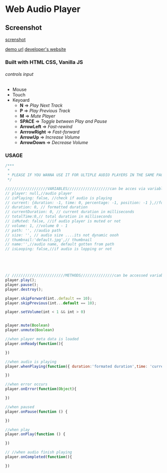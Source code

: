 # Web Audio Player

## Screenshot 
[screnshot](screenshot.png)


[demo url](https://xcelaudioplayer-web.netlify.app/)
[developer's website](https://xceldeveloper.com)

### Built with HTML CSS, Vanilla JS 
###### controls input
* Mouse
* Touch 
* Keyoard
  * **N** => *Play Next Track*
  * **P** => *Play Previous Track*
  * **M** => *Mute Player*
  * **SPACE** => *Toggle between Play and Pause*
  * **ArrowLeft** => *Fast-rewind*
  * **ArrrowRight** => *Fast-forward*
  * **ArrowUp** => *Increase Volume*
  * **ArrowDown** => *Decrease Volume*

### USAGE
    
```javascript
/***
 * 
 * PLEASE IF YOU WANNA USE IT FOR ULTIPLE AUDIO PLAYERS IN THE SAME PAGE PLEASE CONVERT AUDIOPLAYER OBJECT TO CLASS
 */

///////////////////VARIABLES///////////////////can be acces via variable obj.key
// player: null,//audio player
// isPlaying: false, //check if audio is playing
// current: {duration: -1, time: 0, percentage: -1, position: -1 },//formatted duration, time in milliseconds ,percentage 1 - 100, formatted current position
// duration: 0, // formatted duration 
// currentDuration: 0, // current duration in milliseconds
// totalTime:0,// total duration in milliseconds
// isMuted: false, //if audio player is muted or not
// volume: 1, //volume 0 - 1
// path: '', //audio path
// size: '', // audio size ....its not dynamic oooh
// thumbnail:'default.jpg',// thumbnail
// name:'',//audio name, default gotten from path
// isLooping: false,//if audio is lopping or not





// ////////////////////////METHODS///////////////can be accessed variabe obj.func
player.play();
player.pause();
player.destroy();

player.skipForward(int..default == 10);
player.skipPrevious(int...default == 10);

player.setVolume(int < 1 && int > 0)


player.mute(Boolean)
player.unmute(Boolean)

//when player meta data is loaded 
player.onReady(function(){

})

//when audio is playing
player.whenPlaying(function({ duration:'formated duration',time: 'current time in millisecond',percentage:'1 - 100', position:'formaated current position'}){

})

//when error occurs
player.onError(function(Object){

})

//when paused
player.onPause(function () {

})

//when play
player.onPlay(function () {

})

// //when audio finish playing
player.onCompleted(function(){

})
